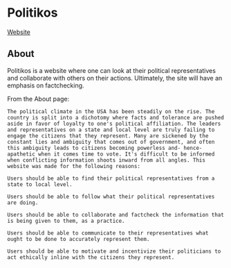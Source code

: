 # Politikos

[Website](https://politikos.herokuapp.com/)

## About

Politikos is a website where one can look at their political representatives and collaborate with others on their actions.  Ultimately, the site will have an emphasis on factchecking.

From the About page:

```
The political climate in the USA has been steadily on the rise. The country is split into a dichotomy where facts and tolerance are pushed aside in favor of loyalty to one's political affiliation. The leaders and representatives on a state and local level are truly failing to engage the citizens that they represent. Many are sickened by the constant lies and ambiguity that comes out of government, and often this ambiguity leads to citizens becoming powerless and- hence- apathetic when it comes time to vote. It's difficult to be informed when conflicting information shoots inward from all angles. This website was made for the following reasons:

Users should be able to find their political representatives from a state to local level.

Users should be able to follow what their political representatives are doing.

Users should be able to collaborate and factcheck the information that is being given to them, as a practice.

Users should be able to communicate to their representatives what ought to be done to accurately represent them.

Users should be able to motivate and incentivize their politicians to act ethically inline with the citizens they represent.
```